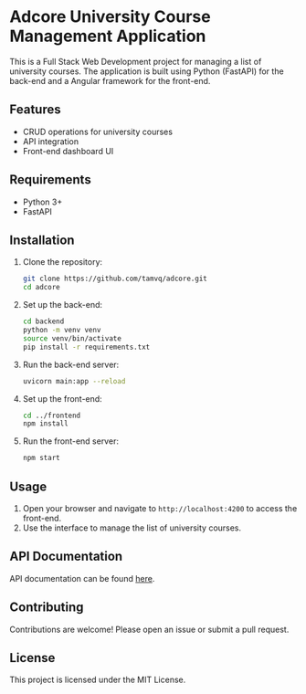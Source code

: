 # Adcore University Course Management Application

This is a Full Stack Web Development project for managing a list of university courses. The application is built using Python (FastAPI) for the back-end and a Angular framework for the front-end.

## Features

- CRUD operations for university courses
- API integration
- Front-end dashboard UI

## Requirements

- Python 3+
- FastAPI

## Installation

1. Clone the repository:
    ```bash
    git clone https://github.com/tamvq/adcore.git
    cd adcore
    ```

2. Set up the back-end:
    ```bash
    cd backend
    python -m venv venv
    source venv/bin/activate
    pip install -r requirements.txt
    ```

3. Run the back-end server:
    ```bash
    uvicorn main:app --reload
    ```

4. Set up the front-end:
    ```bash
    cd ../frontend
    npm install
    ```

5. Run the front-end server:
    ```bash
    npm start
    ```

## Usage

1. Open your browser and navigate to `http://localhost:4200` to access the front-end.
2. Use the interface to manage the list of university courses.

## API Documentation

API documentation can be found [here](https://api.adcore.tsohlacol.xyz/docs).

## Contributing

Contributions are welcome! Please open an issue or submit a pull request.

## License

This project is licensed under the MIT License.
